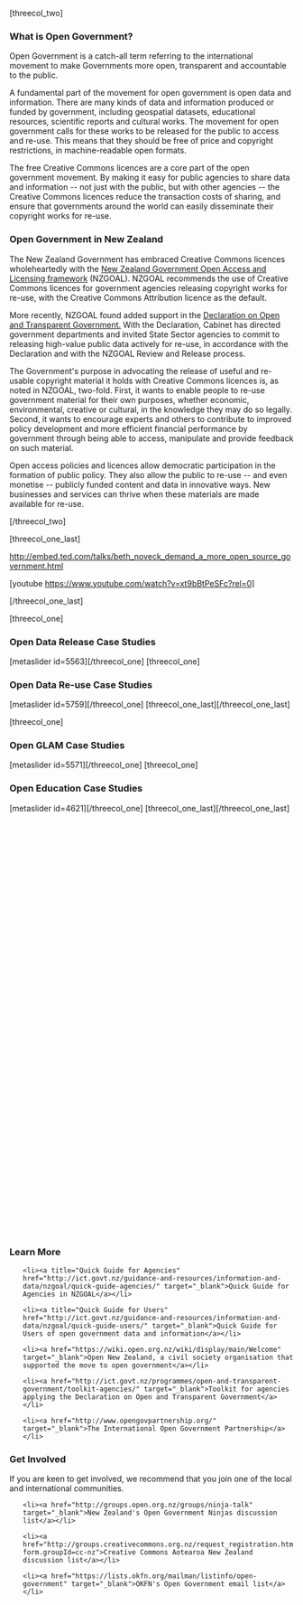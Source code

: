 <html><body><p>[threecol_two]

</p><h3>What is Open Government?</h3>

Open Government is a catch-all term referring to the international movement to make Governments more open, transparent and accountable to the public.



A fundamental part of the movement for open government is open data and information. There are many kinds of data and information produced or funded by government, including geospatial datasets, educational resources, scientific reports and cultural works. The movement for open government calls for these works to be released for the public to access and re-use. This means that they should be free of price and copyright restrictions, in machine-readable open formats.



The free Creative Commons licences are a core part of the open government movement. By making it easy for public agencies to share data and information -- not just with the public, but with other agencies -- the Creative Commons licences reduce the transaction costs of sharing, and ensure that governments around the world can easily disseminate their copyright works for re-use.

<h3>Open Government in New Zealand</h3>

The New Zealand Government has embraced Creative Commons licences wholeheartedly with the <a title="NZGOAL" href="http://ict.govt.nz/guidance-and-resources/information-and-data/nzgoal" target="_blank">New Zealand Government Open Access and Licensing framework</a> (NZGOAL). NZGOAL recommends the use of Creative Commons licences for government agencies releasing copyright works for re-use, with the Creative Commons Attribution licence as the default.



More recently, NZGOAL found added support in the <a href="https://ict.govt.nz/guidance-and-resources/open-government/declaration-open-and-transparent-government/" target="_blank">Declaration on Open and Transparent Government.</a> With the Declaration, Cabinet has directed government departments and invited State Sector agencies to commit to releasing high-value public data actively for re-use, in accordance with the Declaration and with the NZGOAL Review and Release process.



The Government's purpose in advocating the release of useful and re-usable copyright material it holds with Creative Commons licences is, as noted in NZGOAL, two-fold. First, it wants to enable people to re-use government material for their own purposes, whether economic, environmental, creative or cultural, in the knowledge they may do so legally. Second, it wants to encourage experts and others to contribute to improved policy development and more efficient financial performance by government through being able to access, manipulate and provide feedback on such material.



Open access policies and licences allow democratic participation in the formation of public policy. They also allow the public to re-use -- and even monetise -- publicly funded content and data in innovative ways. New businesses and services can thrive when these materials are made available for re-use.

[/threecol_two]

[threecol_one_last]



<a href="http://embed.ted.com/talks/beth_noveck_demand_a_more_open_source_government.html">http://embed.ted.com/talks/beth_noveck_demand_a_more_open_source_government.html</a>



[youtube https://www.youtube.com/watch?v=xt9bBtPeSFc?rel=0]



[/threecol_one_last]

[threecol_one]

<h3>Open Data Release Case Studies</h3>

[metaslider id=5563][/threecol_one] [threecol_one]

<h3>Open Data Re-use Case Studies</h3>

[metaslider id=5759][/threecol_one] [threecol_one_last][/threecol_one_last]



[threecol_one]

<h3>Open GLAM Case Studies</h3>

[metaslider id=5571][/threecol_one] [threecol_one]

<h3>Open Education Case Studies</h3>

[metaslider id=4621][/threecol_one] [threecol_one_last][/threecol_one_last]

 



 



 



 



 



 



 



 



 



 



 



 



 



 



 



 



 



 



 



 



 



 



 



 

<h3>Learn More</h3>

<ol>

	<li><a title="Quick Guide for Agencies" href="http://ict.govt.nz/guidance-and-resources/information-and-data/nzgoal/quick-guide-agencies/" target="_blank">Quick Guide for Agencies in NZGOAL</a></li>

	<li><a title="Quick Guide for Users" href="http://ict.govt.nz/guidance-and-resources/information-and-data/nzgoal/quick-guide-users/" target="_blank">Quick Guide for Users of open government data and information</a></li>

	<li><a href="https://wiki.open.org.nz/wiki/display/main/Welcome" target="_blank">Open New Zealand, a civil society organisation that supported the move to open government</a></li>

	<li><a href="http://ict.govt.nz/programmes/open-and-transparent-government/toolkit-agencies/" target="_blank">Toolkit for agencies applying the Declaration on Open and Transparent Government</a></li>

	<li><a href="http://www.opengovpartnership.org/" target="_blank">The International Open Government Partnership</a></li>

</ol>

<h3>Get Involved</h3>

If you are keen to get involved, we recommend that you join one of the local and international communities.

<ul>

	<li><a href="http://groups.open.org.nz/groups/ninja-talk" target="_blank">New Zealand's Open Government Ninjas discussion list</a></li>

	<li><a href="http://groups.creativecommons.org.nz/request_registration.html?form.groupId=cc-nz">Creative Commons Aotearoa New Zealand discussion list</a></li>

	<li><a href="https://lists.okfn.org/mailman/listinfo/open-government" target="_blank">OKFN's Open Government email list</a></li>

</ul></body></html>